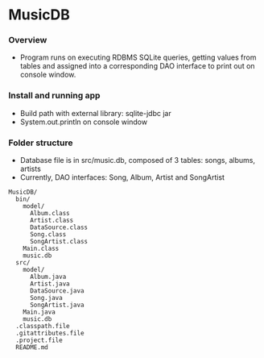 # MusicDB
### Overview
- Program runs on executing RDBMS SQLite queries, getting values from tables and assigned into a corresponding DAO interface to print out on console window.

### Install and running app
- Build path with external library: sqlite-jdbc jar 
- System.out.println on console window 

### Folder structure 
- Database file is in src/music.db, composed of 3 tables: songs, albums, artists
- Currently, DAO interfaces: Song, Album, Artist and SongArtist

```
MusicDB/
  bin/
    model/
      Album.class
      Artist.class
      DataSource.class
      Song.class
      SongArtist.class
    Main.class
    music.db
  src/
    model/
      Album.java
      Artist.java
      DataSource.java
      Song.java
      SongArtist.java
    Main.java
    music.db
  .classpath.file
  .gitattributes.file
  .project.file
  README.md
```
  
